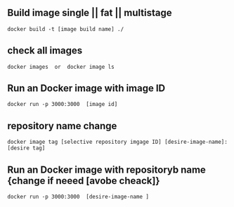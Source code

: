 ## Build image  single || fat || multistage 
```
docker build -t [image build name] ./
```


## check all images
```
docker images  or  docker image ls
```

## Run an Docker image with image ID
```
docker run -p 3000:3000  [image id]
```


## repository name change
```
docker image tag [selective repository imgage ID] [desire-image-name]:[desire tag]
```

## Run an Docker image with  repositoryb name {change if neeed [avobe cheack]}
```
docker run -p 3000:3000  [desire-image-name ]
```